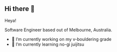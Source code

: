 ## Hi there 👋

<!--
**nugyn/nugyn** is a ✨ _special_ ✨ repository because its `README.md` (this file) appears on your GitHub profile.
-->

Heya! 

Software Engineer based out of Melbourne, Australia. 

- 🔭 I’m currently working on my v-bouldering grade
- 🌱 I’m currently learning no-gi juijitsu
  
 <!--

- 👯 I’m looking to collaborate on ...
- 🤔 I’m looking for help with ...

- 💬 Ask me about ...
- 📫 How to reach me: ...
- 😄 Pronouns: ...
- ⚡ Fun fact: ...
-->

